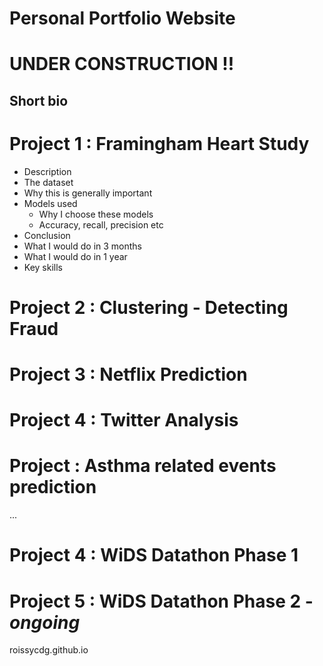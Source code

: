 # Personal Portfolio Website
# **UNDER CONSTRUCTION !!**
Short bio
---

# Project 1 : Framingham Heart Study   
- Description
- The dataset
- Why this is generally important
- Models used
  - Why I choose these models
  - Accuracy, recall, precision etc
- Conclusion
- What I would do in 3 months
- What I would do in 1 year
- Key skills

# Project 2 : Clustering - Detecting Fraud
# Project 3 : Netflix Prediction
# Project 4 : Twitter Analysis
# Project   : Asthma related events prediction
...  
# Project 4 : WiDS Datathon **Phase 1**
# Project 5 : WiDS Datathon **Phase 2** - *ongoing*  
roissycdg.github.io
